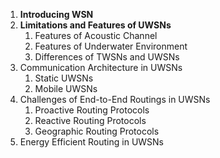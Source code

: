 1.  **Introducing WSN**
2. **Limitations and Features of UWSNs**
	1. Features of Acoustic Channel
	2. Features of Underwater Environment
	3. Differences of TWSNs and UWSNs
3. Communication Architecture in UWSNs
	1. Static UWSNs
	2. Mobile UWSNs
4. Challenges of End-to-End Routings in UWSNs
	1. Proactive Routing Protocols
	2. Reactive Routing Protocols
	3. Geographic Routing Protocols
5. Energy Efficient Routing in UWSNs